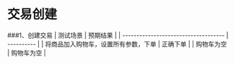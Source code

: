 # 交易创建

###1、创建交易
| 测试场景                             | 预期结果   |
| ------------------------------------ | ---------- |
| 将商品加入购物车，设置所有参数，下单 | 正确下单   |
| 购物车为空                           | 购物车为空 |

